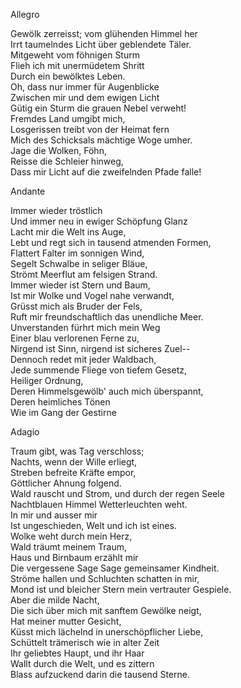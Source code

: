 Allegro  

Gewölk zerreisst; vom glühenden Himmel her  
Irrt taumelndes Licht über geblendete Täler.  
Mitgeweht vom föhnigen Sturm  
Flieh ich mit unermüdetem Shritt  
Durch ein bewölktes Leben.  
Oh, dass nur immer für Augenblicke  
Zwischen mir und dem ewigen Licht  
Gütig ein Sturm die grauen Nebel verweht!  
Fremdes Land umgibt mich,  
Losgerissen treibt von der Heimat fern  
Mich des Schicksals mächtige Woge umher.  
Jage die Wolken, Föhn,  
Reisse die Schleier hinweg,  
Dass mir Licht auf die zweifelnden Pfade falle!  

Andante  

Immer wieder tröstlich  
Und immer neu in ewiger Schöpfung Glanz  
Lacht mir die Welt ins Auge,  
Lebt und regt sich in tausend atmenden Formen,  
Flattert Falter im sonnigen Wind,  
Segelt Schwalbe in seliger Bläue,  
Strömt Meerflut am felsigen Strand.  
Immer wieder ist Stern und Baum,  
Ist mir Wolke und Vogel nahe verwandt,  
Grüsst mich als Bruder der Fels,  
Ruft mir freundschaftlich das unendliche Meer.  
Unverstanden fürhrt mich mein Weg  
Einer blau verlorenen Ferne zu,  
Nirgend ist Sinn, nirgend ist sicheres Zuel--  
Dennoch redet mit jeder Waldbach,  
Jede summende Fliege von tiefem Gesetz,  
Heiliger Ordnung,  
Deren Himmelsgewölb' auch mich überspannt,  
Deren heimliches Tönen  
Wie im Gang der Gestirne  

Adagio  

Traum gibt, was Tag verschloss;  
Nachts, wenn der Wille erliegt,  
Streben befreite Kräfte empor,  
Göttlicher Ahnung folgend.  
Wald rauscht und Strom, und durch der regen Seele  
Nachtblauen Himmel Wetterleuchten weht.  
In mir und ausser mir  
Ist ungeschieden, Welt und ich ist eines.  
Wolke weht durch mein Herz,  
Wald träumt meinem Traum,  
Haus und Birnbaum erzählt mir  
Die vergessene Sage Sage gemeinsamer Kindheit.  
Ströme hallen und Schluchten schatten in mir,  
Mond ist und bleicher Stern mein vertrauter Gespiele.  
Aber die milde Nacht,  
Die sich über mich mit sanftem Gewölke neigt,  
Hat meiner mutter Gesicht,  
Küsst mich lächelnd in unerschöpflicher Liebe,  
Schüttelt trämerisch wie in alter Zeit  
Ihr geliebtes Haupt, und ihr Haar  
Wallt durch die Welt, und es zittern  
Blass aufzuckend darin die tausend Sterne.

